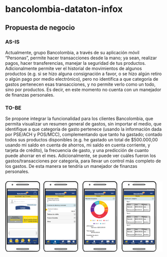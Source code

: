 # bancolombia-dataton-infox

## Propuesta de negocio

### AS-IS
Actualmente, grupo Bancolombia, a través de su aplicación móvil “Personas”, permite hacer transacciones desde la mano; ya sean, realizar pagos, hacer transferencias, manejar la seguridad de tus productos. Adicionalmente permite ver el historial de movimientos de algunos productos (e.g. si se hizo alguna consignación a favor, o se hizo algún retiro o algún pago por medio electrónico), pero no identifica a que categoría de gastos pertenecen esas transacciones, y no permite verlo como un todo, sino por productos. Es decir, en este momento no cuenta con un manejador de finanzas personales. 

### TO-BE
Se propone integrar la funcionalidad para los clientes Bancolombia, que permita visualizar un resumen general de gastos, sin importar el medio, que identifique a que categoría de gasto pertenece (usando la información dada por PSE/ACH y POS/MCC), complementando que tanto ha gastado; contado todos sus productos disponibles (e.g. he gastado un total de $500.000,00 usando mi saldo en cuenta de ahorros, mi saldo en cuenta corriente, y tarjeta de crédito), la frecuencia de gasto, y una predicción de cuanto puede ahorrar en el mes. Adicionalmente, se puede ver cuáles fueron los gastos/transacciones por categoría, para llevar un control más completo de los gastos. De esta manera se tendría un manejador de finanzas personales.

###

![mockup](https://raw.githubusercontent.com/infometrixCo/bancolombia-dataton-infox/ficha/images/dataton.png "mockup")

